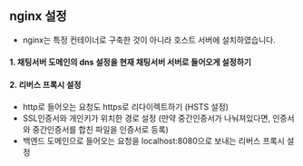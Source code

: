 ## nginx 설정

- nginx는 특정 컨테이너로 구축한 것이 아니라 호스트 서버에 설치하였습니다.

#### 1. 채팅서버 도메인의 dns 설정을 현재 채팅서버 서버로 들어오게 설정하기 

#### 2. 리버스 프록시 설정

- http로 들어오는 요청도 https로 리다이렉트하기 (HSTS 설정)
- SSL인증서와 개인키가 위치한 경로 설정 (만약 중간인증서가 나눠져있다면, 인증서와 중간인증서를 합친 파일을 인증서로 등록)
- 백엔드 도메인으로 들어오는 요청을 localhost:8080으로 보내는 리버스 프록시 설정
